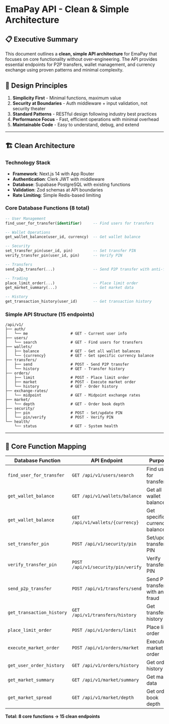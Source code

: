 # EmaPay API - Clean & Simple Architecture

## 📋 **Executive Summary**

This document outlines a **clean, simple API architecture** for EmaPay that focuses on core functionality without over-engineering. The API provides essential endpoints for P2P transfers, wallet management, and currency exchange using proven patterns and minimal complexity.

## 🎯 **Design Principles**

1. **Simplicity First** - Minimal functions, maximum value
2. **Security at Boundaries** - Auth middleware + input validation, not security theater
3. **Standard Patterns** - RESTful design following industry best practices
4. **Performance Focus** - Fast, efficient operations with minimal overhead
5. **Maintainable Code** - Easy to understand, debug, and extend

---

## 🏗️ **Clean Architecture**

### **Technology Stack**
- **Framework**: Next.js 14 with App Router
- **Authentication**: Clerk JWT with middleware
- **Database**: Supabase PostgreSQL with existing functions
- **Validation**: Zod schemas at API boundaries
- **Rate Limiting**: Simple Redis-based limiting

### **Core Database Functions (8 total)**
```sql
-- User Management
find_user_for_transfer(identifier)     -- Find users for transfers

-- Wallet Operations
get_wallet_balance(user_id, currency)  -- Get wallet balance

-- Security
set_transfer_pin(user_id, pin)         -- Set transfer PIN
verify_transfer_pin(user_id, pin)      -- Verify PIN

-- Transfers
send_p2p_transfer(...)                 -- Send P2P transfer with anti-fraud

-- Trading
place_limit_order(...)                 -- Place limit order
get_market_summary(...)                -- Get market data

-- History
get_transaction_history(user_id)       -- Get transaction history
```

### **Simple API Structure (15 endpoints)**
```
/api/v1/
├── auth/
│   └── me                   # GET - Current user info
├── users/
│   └── search               # GET - Find users for transfers
├── wallets/
│   ├── balance              # GET - Get all wallet balances
│   └── {currency}           # GET - Get specific currency balance
├── transfers/
│   ├── send                 # POST - Send P2P transfer
│   └── history              # GET - Transfer history
├── orders/
│   ├── limit                # POST - Place limit order
│   ├── market               # POST - Execute market order
│   └── history              # GET - Order history
├── exchange-rates/
│   └── midpoint             # GET - Midpoint exchange rates
├── market/
│   └── depth                # GET - Order book depth
├── security/
│   ├── pin                  # POST - Set/update PIN
│   └── pin/verify           # POST - Verify PIN
└── health/
    └── status               # GET - System health
```

---

## 🎯 **Core Function Mapping**

| Database Function | API Endpoint | Purpose |
|------------------|--------------|---------|
| `find_user_for_transfer` | `GET /api/v1/users/search` | Find users for transfers |
| `get_wallet_balance` | `GET /api/v1/wallets/balance` | Get all wallet balances |
| `get_wallet_balance` | `GET /api/v1/wallets/{currency}` | Get specific currency balance |
| `set_transfer_pin` | `POST /api/v1/security/pin` | Set/update transfer PIN |
| `verify_transfer_pin` | `POST /api/v1/security/pin/verify` | Verify transfer PIN |
| `send_p2p_transfer` | `POST /api/v1/transfers/send` | Send P2P transfer with anti-fraud |
| `get_transaction_history` | `GET /api/v1/transfers/history` | Get transfer history |
| `place_limit_order` | `POST /api/v1/orders/limit` | Place limit order |
| `execute_market_order` | `POST /api/v1/orders/market` | Execute market order |
| `get_user_order_history` | `GET /api/v1/orders/history` | Get order history |
| `get_market_summary` | `GET /api/v1/market/summary` | Get market data |
| `get_market_spread` | `GET /api/v1/market/depth` | Get order book depth |

**Total: 8 core functions → 15 clean endpoints**